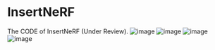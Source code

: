 # InsertNeRF
The CODE of InsertNeRF (Under Review).
![image](https://github.com/bbbbby-99/InsertNeRF/blob/main/gif%26image/lego.gif)
![image](https://github.com/bbbbby-99/InsertNeRF/blob/main/gif%26image/chair.gif)
![image](https://github.com/bbbbby-99/InsertNeRF/blob/main/gif%26image/ficus.gif)
![image](https://github.com/bbbbby-99/InsertNeRF/blob/main/gif%26image/mic.gif)
